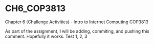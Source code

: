 # CH6_COP3813
Chapter 6 (Challenge Activities) - Intro to Internet Computing COP3813

As part of the assignment, I will be adding, commiting, and pushing this comment. Hopefully it works.
Test 1, 2, 3
